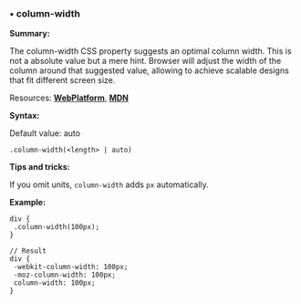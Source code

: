 ### <a name="column-width"></a> &#8226; column-width
**Summary:**

The column-width CSS property suggests an optimal column width. This is not a absolute value but a mere hint. Browser will adjust the width of the column around that suggested value, allowing to achieve scalable designs that fit different screen size.

Resources: **[WebPlatform](http://docs.webplatform.org/wiki/css/properties/column-width)**, **[MDN](https://developer.mozilla.org/en-US/docs/Web/CSS/column-width)**

**Syntax:**

Default value: auto

    .column-width(<length> | auto)

**Tips and tricks:**

  If you omit units, `column-width` adds `px` automatically. 
  
**Example:**

    div {
     .column-width(100px);
    }
    
    // Result
    div {
     -webkit-column-width: 100px;
     -moz-column-width: 100px;
     column-width: 100px;
    }  

